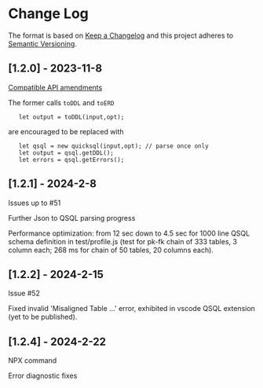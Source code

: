# Change Log

The format is based on [Keep a Changelog](http://keepachangelog.com/)
and this project adheres to [Semantic Versioning](http://semver.org/).
 
## [1.2.0] - 2023-11-8
  
[Compatible API amendments](https://github.com/oracle/quicksql/issues/23)

The former calls `toDDL` and `toERD`
```
   let output = toDDL(input,opt);
```
are encouraged to be replaced with

```
   let qsql = new quicksql(input,opt); // parse once only
   let output = qsql.getDDL();
   let errors = qsql.getErrors();
```

## [1.2.1] - 2024-2-8

Issues up to #51

Further Json to QSQL parsing progress

Performance optimization: from 12 sec down to 4.5 sec for 1000 line QSQL schema definition 
in test/profile.js (test for pk-fk chain of 333 tables, 3 column each; 268 ms for chain of
50 tables, 20 columns each).

## [1.2.2] - 2024-2-15

Issue #52

Fixed invalid 'Misaligned Table ...' error, exhibited in vscode QSQL extension (yet to be published).


## [1.2.4] - 2024-2-22

NPX command

Error diagnostic fixes

